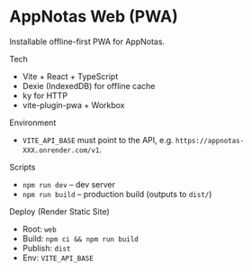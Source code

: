 # AppNotas Web (PWA)

Installable offline-first PWA for AppNotas.

Tech
- Vite + React + TypeScript
- Dexie (IndexedDB) for offline cache
- ky for HTTP
- vite-plugin-pwa + Workbox

Environment
- `VITE_API_BASE` must point to the API, e.g. `https://appnotas-XXX.onrender.com/v1`.

Scripts
- `npm run dev` – dev server
- `npm run build` – production build (outputs to `dist/`)

Deploy (Render Static Site)
- Root: `web`
- Build: `npm ci && npm run build`
- Publish: `dist`
- Env: `VITE_API_BASE`

